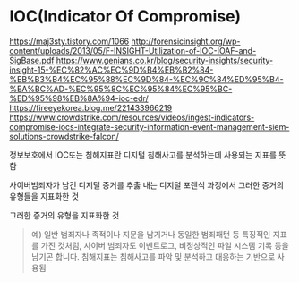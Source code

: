 # IOC(Indicator Of Compromise)

<https://maj3sty.tistory.com/1066>
<http://forensicinsight.org/wp-content/uploads/2013/05/F-INSIGHT-Utilization-of-IOC-IOAF-and-SigBase.pdf>
<https://www.genians.co.kr/blog/security-insights/security-insight-15-%EC%82%AC%EC%9D%B4%EB%B2%84-%EB%B3%B4%EC%95%88%EC%9D%84-%EC%9C%84%ED%95%B4-%EA%BC%AD-%EC%95%8C%EC%95%84%EC%95%BC-%ED%95%98%EB%8A%94-ioc-edr/>
<https://fireeyekorea.blog.me/221433966219>
<https://www.crowdstrike.com/resources/videos/ingest-indicators-compromise-iocs-integrate-security-information-event-management-siem-solutions-crowdstrike-falcon/>

정보보호에서 IOC또는 침해지표란 디지털 침해사고를 분석하는데 사용되는 지표를 뜻함

사이버범죄자가 남긴 디지털 증거를 추춣 내는 디지털 포렌식 과정에서 그러한 증거의 유형들을 지표화한 것

그러한 증거의 유형을 지표화한 것

> 예) 일반 범죄자나 족적이나 지문을 남기거나 동일한 범죄패턴 등 특징적인 지표를 가진 것처럼, 사이버 범죄자도 이벤트로그, 비정상적인 파일 시스템 기록 등을 남기곤 합니다. 
침해지표는 침해사고를 파악 및 분석하고 대응하는 기반으로 사용됨

